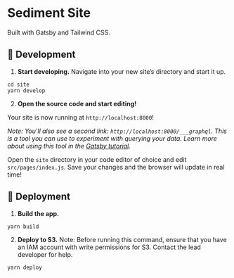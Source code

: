 # Sediment Site

Built with Gatsby and Tailwind CSS.

## 🚀 Development

1.  **Start developing.**
Navigate into your new site’s directory and start it up.

```shell
cd site
yarn develop
```

2.  **Open the source code and start editing!**

Your site is now running at `http://localhost:8000`!

_Note: You'll also see a second link: _`http://localhost:8000/___graphql`_. This is a tool you can use to experiment with querying your data. Learn more about using this tool in the [Gatsby tutorial](https://www.gatsbyjs.org/tutorial/part-five/#introducing-graphiql)._

Open the `site` directory in your code editor of choice and edit `src/pages/index.js`. Save your changes and the browser will update in real time!

## 💫 Deployment

1. **Build the app.**

```shell
yarn build
```

2. **Deploy to S3.**
Note: Before running this command, ensure that you have an IAM account with write permissions for S3. Contact the lead developer for help.

```shell
yarn deploy
```

